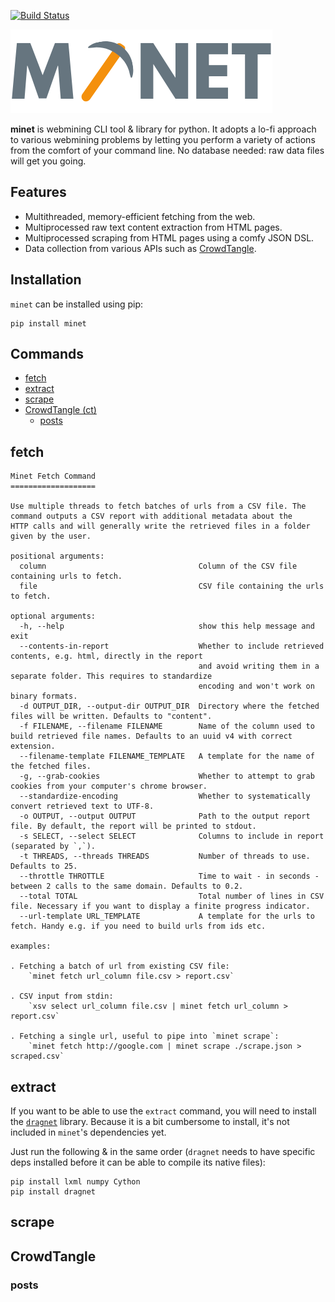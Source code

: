 [![Build Status](https://travis-ci.org/medialab/minet.svg)](https://travis-ci.org/medialab/minet)

![Minet](img/minet.png)

**minet** is webmining CLI tool & library for python. It adopts a lo-fi approach to various webmining problems by letting you perform a variety of actions from the comfort of your command line. No database needed: raw data files will get you going.

## Features

* Multithreaded, memory-efficient fetching from the web.
* Multiprocessed raw text content extraction from HTML pages.
* Multiprocessed scraping from HTML pages using a comfy JSON DSL.
* Data collection from various APIs such as [CrowdTangle](https://www.crowdtangle.com/).

## Installation

`minet` can be installed using pip:

```shell
pip install minet
```

## Commands

* [fetch](#fetch)
* [extract](#extract)
* [scrape](#scrape)
* [CrowdTangle (ct)](#crowdtangle)
  * [posts](#posts)

## fetch

```
Minet Fetch Command
===================

Use multiple threads to fetch batches of urls from a CSV file. The
command outputs a CSV report with additional metadata about the
HTTP calls and will generally write the retrieved files in a folder
given by the user.

positional arguments:
  column                                  Column of the CSV file containing urls to fetch.
  file                                    CSV file containing the urls to fetch.

optional arguments:
  -h, --help                              show this help message and exit
  --contents-in-report                    Whether to include retrieved contents, e.g. html, directly in the report
                                          and avoid writing them in a separate folder. This requires to standardize
                                          encoding and won't work on binary formats.
  -d OUTPUT_DIR, --output-dir OUTPUT_DIR  Directory where the fetched files will be written. Defaults to "content".
  -f FILENAME, --filename FILENAME        Name of the column used to build retrieved file names. Defaults to an uuid v4 with correct extension.
  --filename-template FILENAME_TEMPLATE   A template for the name of the fetched files.
  -g, --grab-cookies                      Whether to attempt to grab cookies from your computer's chrome browser.
  --standardize-encoding                  Whether to systematically convert retrieved text to UTF-8.
  -o OUTPUT, --output OUTPUT              Path to the output report file. By default, the report will be printed to stdout.
  -s SELECT, --select SELECT              Columns to include in report (separated by `,`).
  -t THREADS, --threads THREADS           Number of threads to use. Defaults to 25.
  --throttle THROTTLE                     Time to wait - in seconds - between 2 calls to the same domain. Defaults to 0.2.
  --total TOTAL                           Total number of lines in CSV file. Necessary if you want to display a finite progress indicator.
  --url-template URL_TEMPLATE             A template for the urls to fetch. Handy e.g. if you need to build urls from ids etc.

examples:

. Fetching a batch of url from existing CSV file:
    `minet fetch url_column file.csv > report.csv`

. CSV input from stdin:
    `xsv select url_column file.csv | minet fetch url_column > report.csv`

. Fetching a single url, useful to pipe into `minet scrape`:
    `minet fetch http://google.com | minet scrape ./scrape.json > scraped.csv`
```

## extract

If you want to be able to use the `extract` command, you will need to install the [`dragnet`](https://github.com/dragnet-org/dragnet) library. Because it is a bit cumbersome to install, it's not included in `minet`'s dependencies yet.

Just run the following & in the same order (`dragnet` needs to have specific deps installed before it can be able to compile its native files):

```
pip install lxml numpy Cython
pip install dragnet
```

## scrape

## CrowdTangle

### posts
